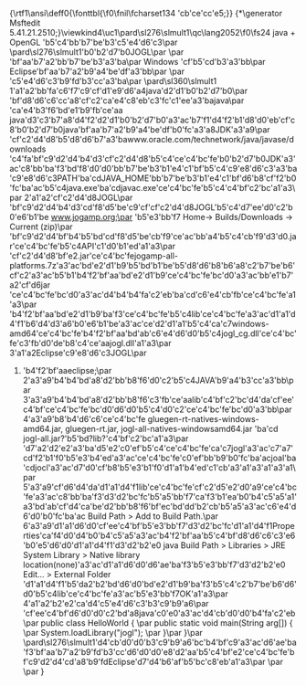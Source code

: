 {\rtf1\ansi\deff0{\fonttbl{\f0\fnil\fcharset134 \'cb\'ce\'cc\'e5;}}
{\*\generator Msftedit 5.41.21.2510;}\viewkind4\uc1\pard\sl276\slmult1\qc\lang2052\f0\fs24 java + OpenGL \'b5\'c4\'bb\'b7\'be\'b3\'c5\'e4\'d6\'c3\par
\pard\sl276\slmult1\'b0\'b2\'d7\'b0JOGL\par
\par
\'bf\'aa\'b7\'a2\'bb\'b7\'be\'b3\'a3\'ba\par
Windows \'cf\'b5\'cd\'b3\'a3\'bb\par
Eclipse\'bf\'aa\'b7\'a2\'b9\'a4\'be\'df\'a3\'bb\par
\par
\'c5\'e4\'d6\'c3\'b9\'fd\'b3\'cc\'a3\'ba\par
\pard\sl360\slmult1 1\'a1\'a2\'bb\'fa\'c6\'f7\'c9\'cf\'d1\'e9\'d6\'a4java\'d2\'d1\'b0\'b2\'d7\'b0\par
\'bf\'d8\'d6\'c6\'cc\'a8\'cf\'c2\'ca\'e4\'c8\'eb\'c3\'fc\'c1\'ee\'a3\'bajava\par
\'ca\'e4\'b3\'f6\'bd\'e1\'b9\'fb\'ce\'aa java\'d3\'c3\'b7\'a8\'d4\'f2\'d2\'d1\'b0\'b2\'d7\'b0\'a3\'ac\'b7\'f1\'d4\'f2\'b1\'d8\'d0\'eb\'cf\'c8\'b0\'b2\'d7\'b0java\'bf\'aa\'b7\'a2\'b9\'a4\'be\'df\'b0\'fc\'a3\'a8JDK\'a3\'a9\par
\'cf\'c2\'d4\'d8\'b5\'d8\'d6\'b7\'a3\'bawww.oracle.com/technetwork/java/javase/downloads \'c4\'fa\'bf\'c9\'d2\'d4\'b4\'d3\'cf\'c2\'d4\'d8\'b5\'c4\'ce\'c4\'bc\'fe\'b0\'b2\'d7\'b0JDK\'a3\'ac\'c8\'bb\'ba\'f3\'bd\'f8\'d0\'d0\'bb\'b7\'be\'b3\'b1\'e4\'c1\'bf\'b5\'c4\'c9\'e8\'d6\'c3\'a3\'ba\'c9\'e8\'d6\'c3PATH\'ba\'cdJAVA_HOME\'bb\'b7\'be\'b3\'b1\'e4\'c1\'bf\'d6\'b8\'cf\'f2\'b0\'fc\'ba\'ac\'b5\'c4java.exe\'ba\'cdjavac.exe\'ce\'c4\'bc\'fe\'b5\'c4\'c4\'bf\'c2\'bc\'a1\'a3\par
2\'a1\'a2\'cf\'c2\'d4\'d8JOGL\par
\'bf\'c9\'d2\'d4\'b4\'d3\'cd\'f8\'d5\'be\'c9\'cf\'cf\'c2\'d4\'d8JOGL\'b5\'c4\'d7\'ee\'d0\'c2\'b0\'e6\'b1\'be www.jogamp.org;\par
\'b5\'e3\'bb\'f7 Home-> Builds/Downloads -> Current (zip)\par
\'bf\'c9\'d2\'d4\'bf\'b4\'b5\'bd\'cd\'f8\'d5\'be\'cb\'f9\'ce\'ac\'bb\'a4\'b5\'c4\'cb\'f9\'d3\'d0.jar\'ce\'c4\'bc\'fe\'b5\'c4API\'c1\'d0\'b1\'ed\'a1\'a3\par
\'cf\'c2\'d4\'d8\'bf\'e2.jar\'ce\'c4\'bc\'fejogamp-all-platforms.7z\'a3\'ac\'bd\'e2\'d1\'b9\'b5\'bd\'b1\'be\'b5\'d8\'d6\'b8\'b6\'a8\'c2\'b7\'be\'b6\'cf\'c2\'a3\'ac\'b5\'b1\'b4\'f2\'bf\'aa\'bd\'e2\'d1\'b9\'ce\'c4\'bc\'fe\'bc\'d0\'a3\'ac\'bb\'e1\'b7\'a2\'cf\'d6jar \'ce\'c4\'bc\'fe\'bc\'d0\'a3\'ac\'d4\'b4\'b4\'fa\'c2\'eb\'ba\'cd\'c6\'e4\'cb\'fb\'ce\'c4\'bc\'fe\'a1\'a3\par
\'b4\'f2\'bf\'aa\'bd\'e2\'d1\'b9\'ba\'f3\'ce\'c4\'bc\'fe\'b5\'c4lib\'ce\'c4\'bc\'fe\'a3\'ac\'d1\'a1\'d4\'f1\'b6\'d4\'d3\'a6\'b0\'e6\'b1\'be\'a3\'ac\'ce\'d2\'d1\'a1\'b5\'c4\'ca\'c7windows-amd64\'ce\'c4\'bc\'fe\'b4\'f2\'bf\'aa\'bd\'ab\'c6\'e4\'d6\'d0\'b5\'c4jogl_cg.dll\'ce\'c4\'bc\'fe\'c3\'fb\'d0\'de\'b8\'c4\'ce\'aajogl.dll\'a1\'a3\par
3\'a1\'a2Eclipse\'c9\'e8\'d6\'c3JOGL\par
   1) \'b4\'f2\'bf\'aaeclipse;\par
   2\'a3\'a9\'b4\'b4\'bd\'a8\'d2\'bb\'b8\'f6\'d0\'c2\'b5\'c4JAVA\'b9\'a4\'b3\'cc\'a3\'bb\par
   3\'a3\'a9\'b4\'b4\'bd\'a8\'d2\'bb\'b8\'f6\'c3\'fb\'ce\'aalib\'c4\'bf\'c2\'bc\'d4\'da\'cf\'ee\'c4\'bf\'ce\'c4\'bc\'fe\'bc\'d0\'d6\'d0\'b5\'c4\'d0\'c2\'ce\'c4\'bc\'fe\'bc\'d0\'a3\'bb\par
   4\'a3\'a9\'b8\'b4\'d6\'c6\'ce\'c4\'bc\'fe gluegen-rt-natives-windows-amd64.jar, gluegen-rt.jar, jogl-all-natives-windowsamd64.jar \'ba\'cd jogl-all.jar?\'b5\'bd?lib?\'c4\'bf\'c2\'bc\'a1\'a3\par
   \'d7\'a2\'d2\'e2\'a3\'ba\'d5\'e2\'c0\'ef\'b5\'c4\'ce\'c4\'bc\'fe\'ca\'c7jogl\'a3\'ac\'c7\'a7\'cd\'f2\'b1\'f0\'b5\'e3\'b4\'ed\'a3\'ac\'ce\'c4\'bc\'fe\'c0\'ef\'bb\'b9\'b0\'fc\'ba\'acjoal\'ba\'cdjocl\'a3\'ac\'d7\'d0\'cf\'b8\'b5\'e3\'b1\'f0\'d1\'a1\'b4\'ed\'c1\'cb\'a3\'a1\'a3\'a1\'a3\'a1\par
   5\'a3\'a9\'cf\'d6\'d4\'da\'d1\'a1\'d4\'f1lib\'ce\'c4\'bc\'fe\'cf\'c2\'d5\'e2\'d0\'a9\'ce\'c4\'bc\'fe\'a3\'ac\'c8\'bb\'ba\'f3\'d3\'d2\'bc\'fc\'b5\'a5\'bb\'f7\'ca\'f3\'b1\'ea\'b0\'b4\'c5\'a5\'a1\'a3\'bd\'ab\'cf\'d4\'ca\'be\'d2\'bb\'b8\'f6\'bf\'ec\'bd\'dd\'b2\'cb\'b5\'a5\'a3\'ac\'c6\'e4\'d6\'d0\'b0\'fc\'ba\'ac Build Path > Add to Build Path.\par
   6\'a3\'a9\'d1\'a1\'d6\'d0\'cf\'ee\'c4\'bf\'b5\'e3\'bb\'f7\'d3\'d2\'bc\'fc\'d1\'a1\'d4\'f1Properties\'ca\'f4\'d0\'d4\'b0\'b4\'c5\'a5\'a3\'ac\'b4\'f2\'bf\'aa\'b5\'c4\'bf\'d8\'d6\'c6\'c3\'e6\'b0\'e5\'d6\'d0\'d1\'a1\'d4\'f1\'d3\'d2\'b2\'e0 java Build Path > Libraries > JRE System Library > Native library location(none)\'a3\'ac\'d1\'a1\'d6\'d0\'d6\'ae\'ba\'f3\'b5\'e3\'bb\'f7\'d3\'d2\'b2\'e0 Edit... > External Folder \'d1\'a1\'d4\'f1\'b5\'da2\'b2\'bd\'d6\'d0\'bd\'e2\'d1\'b9\'ba\'f3\'b5\'c4\'c2\'b7\'be\'b6\'d6\'d0\'b5\'c4lib\'ce\'c4\'bc\'fe\'a3\'ac\'b5\'e3\'bb\'f7OK\'a1\'a3\par
4\'a1\'a2\'b2\'e2\'ca\'d4\'c5\'e4\'d6\'c3\'b3\'c9\'b9\'a6\par
\'cf\'ee\'c4\'bf\'d6\'d0\'d0\'c2\'bd\'a8java\'c0\'e0\'a3\'ac\'d4\'cb\'d0\'d0\'b4\'fa\'c2\'eb\par
public class HelloWorld \{ \par
    public static void main(String arg[]) \{  \par
        System.loadLibrary("jogl"); \par
    \}\par
\}\par
\pard\sl276\slmult1\'d4\'cb\'d0\'d0\'b3\'c9\'b9\'a6\'bc\'b4\'bf\'c9\'a3\'ac\'d6\'ae\'ba\'f3\'bf\'aa\'b7\'a2\'b9\'fd\'b3\'cc\'d6\'d0\'d0\'e8\'d2\'aa\'b5\'c4\'bf\'e2\'ce\'c4\'bc\'fe\'bf\'c9\'d2\'d4\'cd\'a8\'b9\'fdEclipse\'d7\'d4\'b6\'af\'b5\'bc\'c8\'eb\'a1\'a3\par
\par
\par
}
 